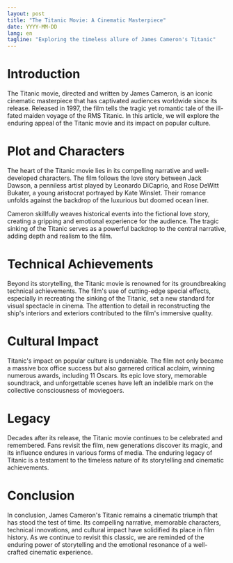 ```yaml
---
layout: post
title: "The Titanic Movie: A Cinematic Masterpiece"
date: YYYY-MM-DD
lang: en
tagline: "Exploring the timeless allure of James Cameron's Titanic"
---
```


# Introduction

The Titanic movie, directed and written by James Cameron, is an iconic cinematic masterpiece that has captivated audiences worldwide since its release. Released in 1997, the film tells the tragic yet romantic tale of the ill-fated maiden voyage of the RMS Titanic. In this article, we will explore the enduring appeal of the Titanic movie and its impact on popular culture.

# Plot and Characters

The heart of the Titanic movie lies in its compelling narrative and well-developed characters. The film follows the love story between Jack Dawson, a penniless artist played by Leonardo DiCaprio, and Rose DeWitt Bukater, a young aristocrat portrayed by Kate Winslet. Their romance unfolds against the backdrop of the luxurious but doomed ocean liner.

Cameron skillfully weaves historical events into the fictional love story, creating a gripping and emotional experience for the audience. The tragic sinking of the Titanic serves as a powerful backdrop to the central narrative, adding depth and realism to the film.

# Technical Achievements

Beyond its storytelling, the Titanic movie is renowned for its groundbreaking technical achievements. The film's use of cutting-edge special effects, especially in recreating the sinking of the Titanic, set a new standard for visual spectacle in cinema. The attention to detail in reconstructing the ship's interiors and exteriors contributed to the film's immersive quality.

# Cultural Impact

Titanic's impact on popular culture is undeniable. The film not only became a massive box office success but also garnered critical acclaim, winning numerous awards, including 11 Oscars. Its epic love story, memorable soundtrack, and unforgettable scenes have left an indelible mark on the collective consciousness of moviegoers.

# Legacy

Decades after its release, the Titanic movie continues to be celebrated and remembered. Fans revisit the film, new generations discover its magic, and its influence endures in various forms of media. The enduring legacy of Titanic is a testament to the timeless nature of its storytelling and cinematic achievements.

# Conclusion

In conclusion, James Cameron's Titanic remains a cinematic triumph that has stood the test of time. Its compelling narrative, memorable characters, technical innovations, and cultural impact have solidified its place in film history. As we continue to revisit this classic, we are reminded of the enduring power of storytelling and the emotional resonance of a well-crafted cinematic experience.
